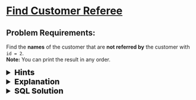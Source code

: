 # [Find Customer Referee](https://leetcode.com/problems/find-customer-referee/description/?envType=study-plan-v2&envId=top-sql-50)

## Problem Requirements:
Find the <b>names</b> of the customer that are <strong>not referred by</strong> the customer with <code>id = 2</code>.
<br>
<strong>Note:</strong> You can print the result in any order.

<details>
    <summary style="font-size:1.3rem;font-weight:800"> Hints </summary> 
    <div class="hints" style="padding-left:30px">
        <details >
            <summary style="font-size:1.3rem;font-weight:800"> Hint#1 </summary>
            <p> Use <strong>OR</strong> operator to combine more than one condition. </p> 
        </details>
    </div>
</details>

<details>
    <summary style="font-size:1.3rem;font-weight:800"> Explanation </summary> 
    <p>
        Let's split the problem into two sub problems
        <ul>
            <li>Retrieve all the names using<code>SELECT</code> statement </li>
            <li>Filtering the retrieved data using <code>WHERE</code> clause and <code>OPERATORS</code>  </li>
        </ul>
        <p>
            First retrieve the names using <code>select</code> statement then use <code>where</code> clause to filter all the names that does not have <code>id = 2</code> in the corresponding row.
        </p>
        <p>
            But what if the referee_id is <code>NULL</code> , here we can use 
            <code>IS NULL</code> operator to filter it.
        </p>
        <p>
            Finally combine both conditions using <code>OR</code> operator to make sure that if one of the conditions is satisfied the  corresponding  name will be retrieved.
        </p>
    </p>
</details>

<details>
    <summary style="font-size:1.3rem;font-weight:800"> SQL Solution </summary> 

```sql
    SELECT name 
    FROM customer 
    WHERE referee_id IS NULL OR referee_id <>2;
```
</details>
